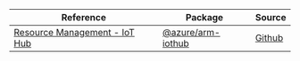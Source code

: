 | Reference | Package | Source |
|---|---|---|
|[Resource Management - IoT Hub](arm-iothub-readme.md)|[@azure/arm-iothub](https://www.npmjs.com/package/@azure/arm-iothub)|[Github](https://github.com/Azure/azure-sdk-for-js/blob/main/sdk/iothub/arm-iothub)|
